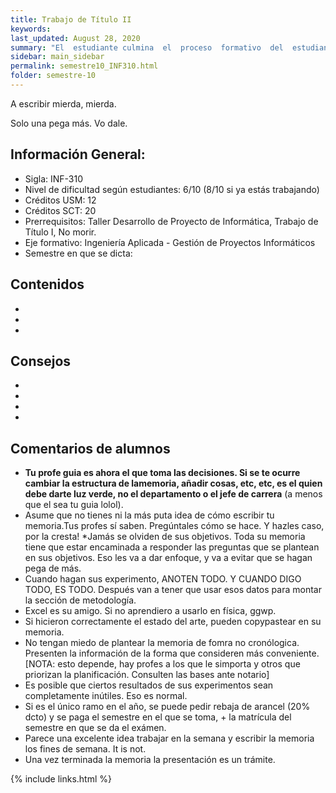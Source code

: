 ```yaml
---
title: Trabajo de Título II
keywords: 
last_updated: August 28, 2020
summary: "El  estudiante culmina  el  proceso  formativo  del  estudiante  de  Ingeniería  Civil  Informática.  Su objetivo consiste en la realización de un proyecto final de carrera en algún ámbito de la disciplina,que le  permita integrar  sus  conocimientos  previos  y demostrar  que  tiene  la  capacidad  de innovación y/o creatividad definida en su perfil de egreso.En la asignatura Trabajo de Título 1 se define el problema a abordar. Ahora corresponde realizar la  solución  al  problema,  haciendo  uso  de  los  conocimientos  adquiridos  y de  las habilidades desarrolladas en el transcurso de la carrera."
sidebar: main_sidebar
permalink: semestre10_INF310.html
folder: semestre-10
---
```


A escribir mierda, mierda.

Solo una pega más. Vo dale.

## Información General:
* Sigla: INF-310
* Nivel de dificultad según estudiantes: 6/10 (8/10 si ya estás trabajando)
* Créditos USM: 12
* Créditos SCT: 20
* Prerrequisitos: Taller Desarrollo de Proyecto de Informática, Trabajo de Título I, No morir.
* Eje formativo: Ingeniería Aplicada - Gestión de Proyectos Informáticos
* Semestre en que se dicta: 


## Contenidos

*
*
*


## Consejos
*
*
*
*


## Comentarios de alumnos

* **Tu profe guia es ahora el que toma las decisiones. Si se te ocurre cambiar la estructura de lamemoria, añadir cosas, etc, etc, es el quien debe darte luz verde, no el departamento o el jefe de carrera** (a menos que el sea tu guia lolol).
* Asume que no tienes ni la más puta idea de cómo escribir tu memoria.Tus profes sí saben. Pregúntales cómo se hace. Y hazles caso, por la cresta!
*Jamás se olviden de sus objetivos. Toda su memoria tiene que estar encaminada a responder las preguntas que se plantean en sus objetivos. Eso les va a dar enfoque, y va a evitar que se hagan pega de más.
* Cuando hagan sus experimento, ANOTEN TODO. Y CUANDO DIGO TODO, ES TODO. Después van a tener que usar esos datos para montar la sección de metodología.
* Excel es su amigo. Si no aprendiero a usarlo en física, ggwp.
* Si hicieron correctamente el estado del arte, pueden copypastear en su memoria.
* No tengan miedo de plantear la memoria de fomra no cronólogica. Presenten la información de la forma que consideren más conveniente. \[NOTA: esto depende, hay profes a los que le simporta y otros que priorizan la planificación. Consulten las bases ante notario\]
* Es posible que ciertos resultados de sus experimentos sean completamente inútiles. Eso es normal.
* Si es el único ramo en el año, se puede pedir rebaja de arancel (20% dcto) y se paga el semestre en el que se toma, + la matrícula del semestre en que se da el exámen.
* Parece una excelente idea trabajar en la semana y escribir la memoria los fines de semana. It is not.
* Una vez terminada la memoria la presentación es un trámite.


[1]: https://www.com


{% include links.html %}
